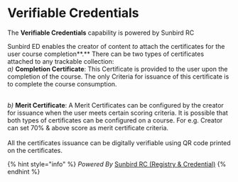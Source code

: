 # Verifiable Credentials

The **Verifiable Credentials** capability is powered by Sunbird RC

Sunbird ED enables the creator of content _to_ attach the certificates for the user course completion\*\*.\*\* There can be two types of certificates attached to any trackable collection:\
_a)_ **Completion Certificate**: This Certificate is provided to the user upon the completion of the course. The only Criteria for issuance of this certificate is to complete the course consumption.

\
_b)_ **Merit Certificate**: A Merit Certificates can be configured by the creator for issuance when the user meets certain scoring criteria. It is possible that both types of certificates can be configured on a course. For e.g. Creator can set 70% & above score as merit certificate criteria.\
\
All the certificates issuance can be digitally verifiable using QR code printed on the certificates.

{% hint style="info" %}
_Powered By_ [Sunbird RC (Registry & Credential)](https://app.gitbook.com/o/-Mi9QwJlsfb7xuxTBc0J/s/-Mi9TAMApVKuSwtZEklF/ "mention")
{% endhint %}
